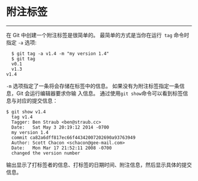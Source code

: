 # 附注标签
---- 
在 Git 中创建一个附注标签是很简单的。 最简单的方式是当你在运行` tag` 命令时指定 `-a` 选项: 

	
	  $ git tag -a v1.4 -m "my version 1.4"
	  $ git tag
	  v0.1
	  v1.3
	v1.4 


`-m` 选项指定了一条将会存储在标签中的信息。 如果没有为附注标签指定一条信息，Git 会运行编辑器要求你输 入信息。 
通过使用`git show`命令可以看到标签信息与对应的提交信息：

	$ git show v1.4
	  tag v1.4
	  Tagger: Ben Straub <ben@straub.cc>
	  Date:   Sat May 3 20:19:12 2014 -0700
	  my version 1.4
	  commit ca82a6dff817ec66f44342007202690a93763949
	  Author: Scott Chacon <schacon@gee-mail.com>
	  Date:   Mon Mar 17 21:52:11 2008 -0700
	  changed the version number


输出显示了打标签者的信息、打标签的日期时间、附注信息，然后显示具体的提交信息。 

 


